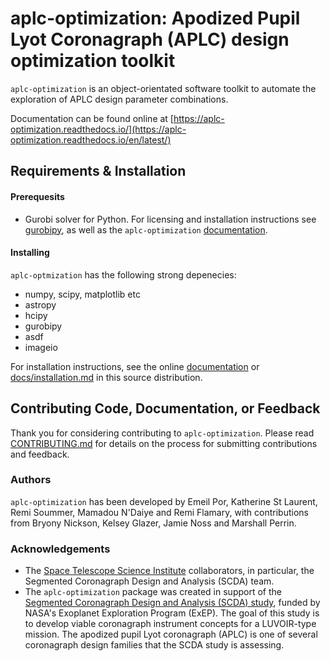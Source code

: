 # aplc-optimization: Apodized Pupil Lyot Coronagraph (APLC) design optimization toolkit

`aplc-optimization` is an object-orientated software toolkit 
to automate the exploration of APLC design parameter combinations. 

Documentation can be found online at [https://aplc-optimization.readthedocs.io/](https://aplc-optimization.readthedocs.io/en/latest/)

## Requirements & Installation

#### Prerequesits
- Gurobi solver for Python. For licensing and installation instructions see [gurobipy](https://www.gurobi.com/documentation/9.1/quickstart_mac/cs_grbpy_the_gurobi_python.html), as well as the `aplc-optimization` [documentation](https://aplc-optimization.readthedocs.io/en/latest/installing.html#installing-the-optimization-solver-gurobi).

#### Installing
`aplc-optmization` has the following strong depenecies:
 - numpy, scipy, matplotlib etc
 - astropy
 - hcipy
 - gurobipy
 - asdf
 - imageio

For installation instructions, see the online [documentation](https://aplc-optimization.readthedocs.io/en/latest/installing.html) or [docs/installation.md](https://github.com/spacetelescope/aplc-optimization/blob/develop/docs/installing.md) in this source distribution.

## Contributing Code, Documentation, or Feedback

Thank you for considering contributing to `aplc-optimization`. Please read [CONTRIBUTING.md](https://github.com/spacetelescope/aplc-optimization/blob/develop/docs/CONTRIBUTING.md) for details on the process for submitting contributions and feedback.

### Authors

`aplc-optimization` has been developed by Emeil Por, Katherine St Laurent, Remi Soummer, Mamadou N'Daiye and Remi Flamary, with contributions from Bryony Nickson, Kelsey Glazer, Jamie Noss and Marshall Perrin.

### Acknowledgements

- The [Space Telescope Science Institute](stsci.edu) collaborators, in particular, the Segmented Coronagraph Design and Analysis (SCDA) team.
- The `aplc-optimization` package was created in support of the [Segmented Coronagraph Design and Analysis (SCDA) study](https://exoplanets.nasa.gov/exep/technology/SCDA/), funded by NASA's Exoplanet Exploration Program (ExEP). The goal of this study is to develop viable coronagraph instrument concepts for a LUVOIR-type mission. The apodized pupil Lyot coronagraph (APLC) is one of several coronagraph design families that the SCDA study is assessing.

